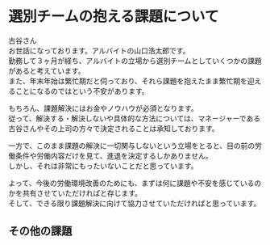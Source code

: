 # 選別チームの抱える課題について

古谷さん<br>
お世話になっております。アルバイトの山口浩太郎です。<br>
勤務して３ヶ月が経ち、アルバイトの立場から選別チームとしていくつかの課題があると考えています。<br>
また、年末年始は繁忙期だと伺っており、それら課題を抱えたまま繁忙期を迎えることになるのではという不安があります。<br>

もちろん、課題解決にはお金やノウハウが必須となります。<br>
従って、解決する・解決しないや具体的な方法については、マネージャーである古谷さんやその上司の方々で決定されることは承知しております。<br>

一方で、このまま課題の解決に一切関与しないという立場をとると、目の前の労働条件や労働内容だけを見て、進退を決定するしかありません。<br>
しかし、それは非常にもったいないことだと思っています。<br>

よって、今後の労働環境改善のためにも、まずは何に課題や不安を感じているのかを共有させていただければと存じます。<br>
そして、できる限り課題解決に向けて協力させていただければと思っています。


## その他の課題